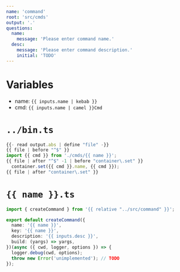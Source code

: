 ```yaml
---
name: 'command'
root: 'src/cmds'
output: '.'
questions:
  name:
    message: 'Please enter command name.'
  desc:
    message: 'Please enter command description.'
    initial: 'TODO'
---
```


# Variables

- name: `{{ inputs.name | kebab }}`
- cmd: `{{ inputs.name | camel }}Cmd`

# `../bin.ts`

```typescript
{{- read output.abs | define "file" -}}
{{ file | before "^$" }}
import {{ cmd }} from './cmds/{{ name }}';
{{ file | after "^$" -1 | before "container\.set" }}
  container.set({{ cmd }}.name, {{ cmd }});
{{ file | after "container\.set" }}
```

# `{{ name }}.ts`

```typescript
import { createCommand } from '{{ relative "../src/command" }}';

export default createCommand({
  name: '{{ name }}',
  key: '{{ name }}',
  description: '{{ inputs.desc }}',
  build: (yargs) => yargs,
})(async ({ cwd, logger, options }) => {
  logger.debug(cwd, options);
  throw new Error('unimplemented'); // TODO
});
```
